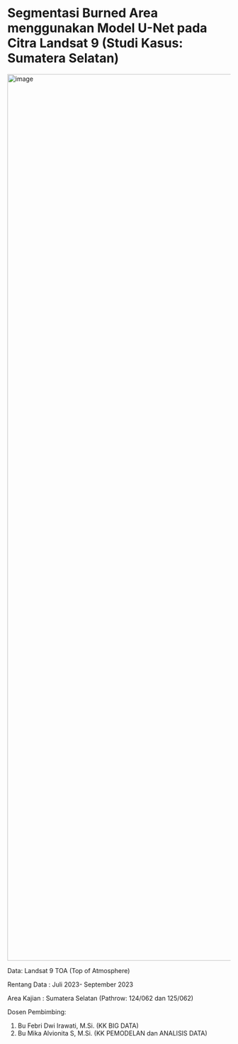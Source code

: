 # Segmentasi Burned Area menggunakan Model U-Net pada Citra Landsat 9 (Studi Kasus: Sumatera Selatan)
<img width="2000" alt="image" src="https://github.com/user-attachments/assets/e53550b7-4921-434a-8553-72b877d88763" />



Data: Landsat 9 TOA (Top of Atmosphere)

Rentang Data : Juli 2023- September 2023

Area Kajian : Sumatera Selatan (Pathrow: 124/062 dan 125/062)

Dosen Pembimbing:

1. Bu Febri Dwi Irawati, M.Si. (KK BIG DATA)
2. Bu Mika Alvionita S, M.Si. (KK PEMODELAN dan ANALISIS DATA)
